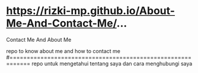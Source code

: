 #  https://rizki-mp.github.io/About-Me-And-Contact-Me/...
Contact Me And About Me

repo to know about me and how to contact me
#============================================================
repo untuk mengetahui tentang saya dan cara menghubungi saya
